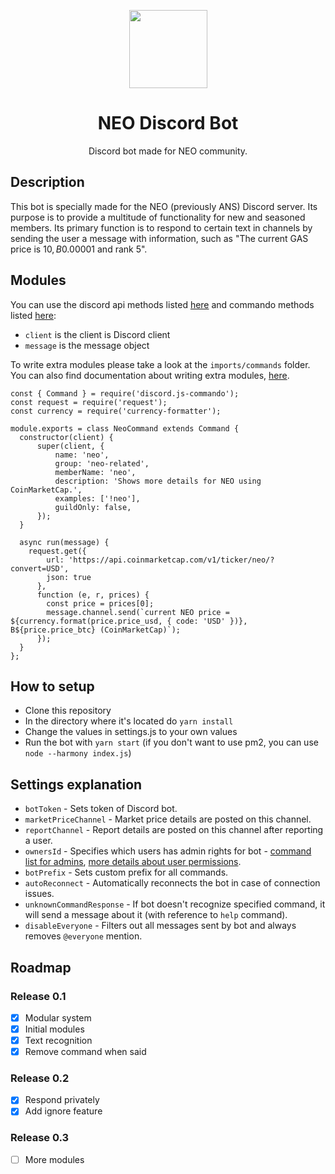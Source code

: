 <p align="center">
  <img 
    src="http://res.cloudinary.com/vidsy/image/upload/v1503160820/CoZ_Icon_DARKBLUE_200x178px_oq0gxm.png" 
    width="125px"
  >
</p>

<h1 align="center">NEO Discord Bot</h1>

<p align="center">
  Discord bot made for NEO community.
</p>

## Description
This bot is specially made for the NEO (previously ANS) Discord server. Its purpose is to provide a multitude of functionality for new and seasoned members. Its primary function is to respond to certain text in channels by sending the user a message with information, such as "The current GAS price is $10, B$0.00001 and rank 5". <!--did I copy that correctly? Adding to that, maybe a list of current possible commands would be at place here?-->

## Modules
You can use the discord api methods listed [here](https://discord.js.org/#/docs/main/stable/general/welcome) and commando methods listed [here](https://discord.js.org/#/docs/commando/master/general/welcome):

- `client` is the client is Discord client
- `message` is the message object

To write extra modules please take a look at the `imports/commands` folder.
You can also find documentation about writing extra modules, [here](https://github.com/discordjs/Commando-guide/blob/master/making-your-first-command.md).
```
const { Command } = require('discord.js-commando');
const request = require('request');
const currency = require('currency-formatter');

module.exports = class NeoCommand extends Command {
  constructor(client) {
      super(client, {
          name: 'neo',
          group: 'neo-related',
          memberName: 'neo',
          description: 'Shows more details for NEO using CoinMarketCap.',
          examples: ['!neo'],
          guildOnly: false,
      });
  }

  async run(message) {
    request.get({
        url: 'https://api.coinmarketcap.com/v1/ticker/neo/?convert=USD',
        json: true
      },
      function (e, r, prices) {
        const price = prices[0];
        message.channel.send(`current NEO price = ${currency.format(price.price_usd, { code: 'USD' })}, B${price.price_btc} (CoinMarketCap)`);
      });
  }
};
```

## How to setup
 - Clone this repository
 - In the directory where it's located do `yarn install`
 - Change the values in settings.js to your own values
 - Run the bot with `yarn start` (if you don't want to use pm2, you can use `node --harmony index.js`)

## Settings explanation
 - `botToken` - Sets token of Discord bot.
 - `marketPriceChannel` - Market price details are posted on this channel.
 - `reportChannel` - Report details are posted on this channel after reporting a user.
 - `ownersId` - Specifies which users has admin rights for bot - [command list for admins](https://github.com/discordjs/Commando/blob/master/docs/commands/builtins.md), [more details about user permissions](https://dragonfire535.gitbooks.io/discord-js-commando-beginners-guide/content/checking-for-user-permissions.html).
 - `botPrefix` - Sets custom prefix for all commands.
 - `autoReconnect` - Automatically reconnects the bot in case of connection issues.
 - `unknownCommandResponse` - If bot doesn't recognize specified command, it will send a message about it (with reference to `help` command).
 - `disableEveryone` - Filters out all messages sent by bot and always removes `@everyone` mention.

## Roadmap

### Release 0.1
- [x] Modular system
- [x] Initial modules
- [x] Text recognition
- [x] Remove command when said

### Release 0.2
- [x] Respond privately
- [x] Add ignore feature

### Release 0.3
- [ ] More modules

